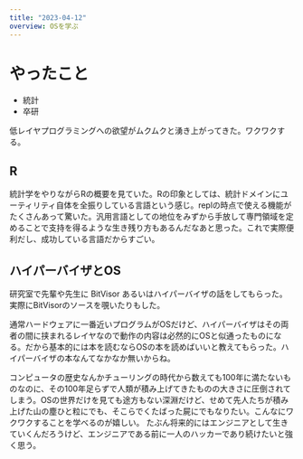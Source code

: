 ```yaml
---
title: "2023-04-12"
overview: OSを学ぶ
---
```


# やったこと

- 統計
- 卒研

低レイヤプログラミングへの欲望がムクムクと湧き上がってきた。ワクワクする。

## R

統計学をやりながらRの概要を見ていた。Rの印象としては、統計ドメインにユーティリティ自体を全振りしている言語という感じ。replの時点で使える機能がたくさんあって驚いた。汎用言語としての地位をみずから手放して専門領域を定めることで支持を得るような生き残り方もあるんだなあと思った。これで実際便利だし、成功している言語だからすごい。

## ハイパーバイザとOS

研究室で先輩や先生に BitVisor
あるいはハイパーバイザの話をしてもらった。実際にBitVisorのソースを覗いたりもした。

通常ハードウェアに一番近いプログラムがOSだけど、ハイパーバイザはその両者の間に挟まれるレイヤなので動作の内容は必然的にOSと似通ったものになる。だから基本的には本を読むならOSの本を読めばいいと教えてもらった。ハイパーバイザの本なんてなかなか無いからね。

コンピュータの歴史なんかチューリングの時代から数えても100年に満たないものなのに、その100年足らずで人類が積み上げてきたものの大きさに圧倒されてしまう。OSの世界だけを見ても途方もない深淵だけど、せめて先人たちが積み上げた山の塵ひと粒にでも、そこらでくたばった屍にでもなりたい。こんなにワクワクすることを学べるのが嬉しい。
たぶん将来的にはエンジニアとして生きていくんだろうけど、エンジニアである前に一人のハッカーであり続けたいと強く思う。
